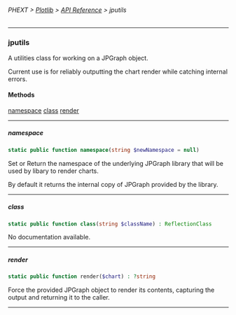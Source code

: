 ###### PHEXT > [Plotlib](../README.md) > [API Reference](index.md) > jputils
------
### jputils
A utilities class for working on a JPGraph object.

Current use is for reliably outputting the chart render while catching internal errors.
#### Methods
[namespace](#namespace)
[class](#class)
[render](#render)

------
##### namespace
```php
static public function namespace(string $newNamespace = null) 
```
Set or Return the namespace of the underlying JPGraph library that will be used by libary to render charts.

By default it returns the internal copy of JPGraph provided by the library.


------
##### class
```php
static public function class(string $className) : ReflectionClass
```
No documentation available.


------
##### render
```php
static public function render($chart) : ?string
```
Force the provided JPGraph object to render its contents, capturing the output and returning it to the caller.


------
